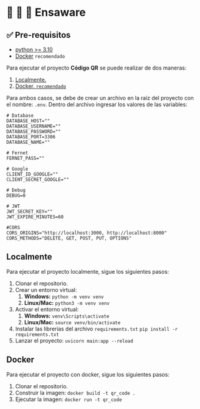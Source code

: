 # :school: :blue_heart: :rocket: Ensaware
## :white_check_mark: Pre-requisitos
- [python >= 3.10](https://www.python.org/downloads/)
- [Docker](https://www.docker.com/get-started/) `recomendado`

Para ejecutar el proyecto **Código QR** se puede realizar de dos maneras:
1. [Localmente.](#Localmente)
2. [Docker. `recomendado`](#Docker)

Para ambos casos, se debe de crear un archivo en la raíz del proyecto con el nombre: `.env`. Dentro del archivo ingresar los valores de las variables:
```env
# Database
DATABASE_HOST=""
DATABASE_USERNAME=""
DATABASE_PASSWORD=""
DATABASE_PORT=3306
DATABASE_NAME=""

# Fernet
FERNET_PASS=""

# Google
CLIENT_ID_GOOGLE=""
CLIENT_SECRET_GOOGLE=""

# Debug
DEBUG=0

# JWT
JWT_SECRET_KEY=""
JWT_EXPIRE_MINUTES=60

#CORS
CORS_ORIGINS="http://localhost:3000, http://localhost:8000"
CORS_METHODS="DELETE, GET, POST, PUT, OPTIONS"
```

## Localmente
Para ejecutar el proyecto localmente, sigue los siguientes pasos:
1. Clonar el repositorio.
2. Crear un entorno virtual:
   1. **Windows:** `python -m venv venv`
   2. **Linux/Mac:** `python3 -m venv venv`
3. Activar el entorno virtual:
   1. **Windows:** `venv\Scripts\activate`
   2. **Linux/Mac:** `source venv/bin/activate`
4. Instalar las librerías del archivo `requirements.txt` `pip install -r requirements.txt`
5. Lanzar el proyecto: `uvicorn main:app --reload`


## Docker
Para ejecutar el proyecto con docker, sigue los siguientes pasos:
1. Clonar el repositorio.
2. Construir la imagen: `docker build -t qr_code .`
3. Ejecutar la imagen: `docker run -t qr_code`